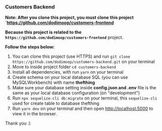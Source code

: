 ### Customers Backend

**Note: After you clone this project, you must clone this project `https://github.com/dodimoop/customers-frontend**

**Because this project is related to the `https://github.com/dodimoop/customers-frontend`** project.

**Follow the steps below:**
1. You can clone this project (use HTTPS) and run `git clone https://github.com/dodimoop/customers-backend.git` on your terminal
2. Move to inside project folder `cd customers-backend`
3. Install all dependencies, with run `yarn` on your terminal
4. Create schema on your local database SQL (you can use MySQLWorkbench) with name **thefthing**
5. Make sure your database setting inside **config.json and .env** file is the same as your local database configuration (on "development")
6. Run `npx sequelize-cli db:migrate` on your terminal, this `sequelize-cli` used for create table to database thefthing
7. Run `yarn dev` on your terminal and then open [http://localhost:5000](http://localhost:5000) to view it in the browser.

Thank you :)

